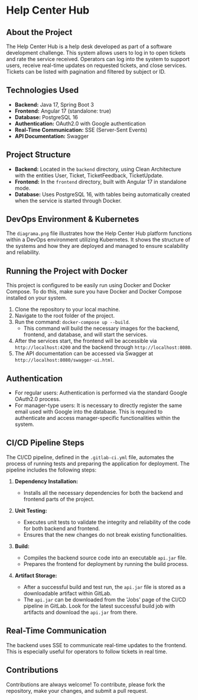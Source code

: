 
# Help Center Hub

## About the Project
The Help Center Hub is a help desk developed as part of a software development challenge. This system allows users to log in to open tickets and rate the service received. Operators can log into the system to support users, receive real-time updates on requested tickets, and close services. Tickets can be listed with pagination and filtered by subject or ID.

## Technologies Used
- **Backend:** Java 17, Spring Boot 3
- **Frontend:** Angular 17 (standalone: true)
- **Database:** PostgreSQL 16
- **Authentication:** OAuth2.0 with Google authentication
- **Real-Time Communication:** SSE (Server-Sent Events)
- **API Documentation:** Swagger

## Project Structure
- **Backend:** Located in the `backend` directory, using Clean Architecture with the entities User, Ticket, TicketFeedback, TicketUpdate.
- **Frontend:** In the `frontend` directory, built with Angular 17 in standalone mode.
- **Database:** Uses PostgreSQL 16, with tables being automatically created when the service is started through Docker.

## DevOps Environment & Kubernetes
The `diagrama.png` file illustrates how the Help Center Hub platform functions within a DevOps environment utilizing Kubernetes. It shows the structure of the systems and how they are deployed and managed to ensure scalability and reliability.

## Running the Project with Docker
This project is configured to be easily run using Docker and Docker Compose. To do this, make sure you have Docker and Docker Compose installed on your system.

1. Clone the repository to your local machine.
2. Navigate to the root folder of the project.
3. Run the command: `docker-compose up --build`.
    - This command will build the necessary images for the backend, frontend, and database, and will start the services.
4. After the services start, the frontend will be accessible via `http://localhost:4200` and the backend through `http://localhost:8080`.
5. The API documentation can be accessed via Swagger at `http://localhost:8080/swagger-ui.html`.

## Authentication
- For regular users: Authentication is performed via the standard Google OAuth2.0 process.
- For manager-type users: It is necessary to directly register the same email used with Google into the database. This is required to authenticate and access manager-specific functionalities within the system.

## CI/CD Pipeline Steps
The CI/CD pipeline, defined in the `.gitlab-ci.yml` file, automates the process of running tests and preparing the application for deployment. The pipeline includes the following steps:

1. **Dependency Installation:**
   - Installs all the necessary dependencies for both the backend and frontend parts of the project.

2. **Unit Testing:**
   - Executes unit tests to validate the integrity and reliability of the code for both backend and frontend.
   - Ensures that the new changes do not break existing functionalities.

3. **Build:**
   - Compiles the backend source code into an executable `api.jar` file.
   - Prepares the frontend for deployment by running the build process.

4. **Artifact Storage:**
   - After a successful build and test run, the `api.jar` file is stored as a downloadable artifact within GitLab.
   - The `api.jar` can be downloaded from the 'Jobs' page of the CI/CD pipeline in GitLab. Look for the latest successful build job with artifacts and download the `api.jar` from there.


## Real-Time Communication
The backend uses SSE to communicate real-time updates to the frontend. This is especially useful for operators to follow tickets in real time.

## Contributions
Contributions are always welcome! To contribute, please fork the repository, make your changes, and submit a pull request.
